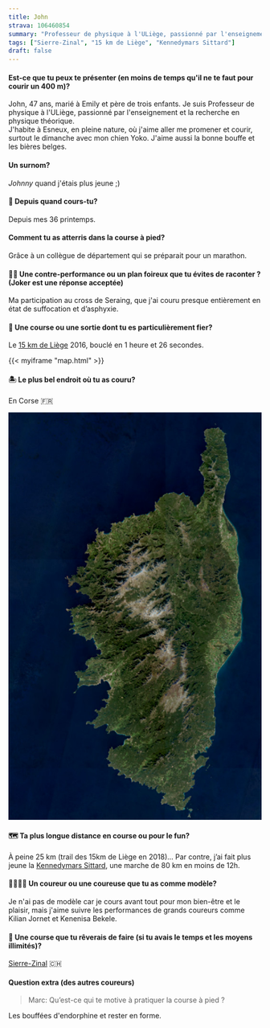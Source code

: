 ```yaml
---
title: John
strava: 106460854
summary: "Professeur de physique à l'ULiège, passionné par l'enseignement et la recherche en physique théorique. J'aime aussi la bonne bouffe et les bières belges."
tags: ["Sierre-Zinal", "15 km de Liège", "Kennedymars Sittard"]
draft: false
---
```


#### Est-ce que tu peux te présenter (en moins de temps qu'il ne te faut pour courir un 400 m)?

John, 47 ans, marié à Emily et père de trois enfants. Je suis Professeur de physique à l'ULiège, passionné par l'enseignement et la recherche en physique théorique.        
J'habite à Esneux, en pleine nature, où j'aime aller me promener et courir, surtout le dimanche avec mon chien Yoko. J'aime aussi la bonne bouffe et les bières belges.

#### Un surnom?

_Johnny_ quand j'étais plus jeune ;)

#### 📆 Depuis quand cours-tu?

Depuis mes 36 printemps.

#### Comment tu as atterris dans la course à pied?

Grâce à un collègue de département qui se préparait pour un marathon.

#### 😵‍💫 Une contre-performance ou un plan foireux que tu évites de raconter ? (Joker est une réponse acceptée)

Ma participation au cross de Seraing, que j'ai couru presque entièrement en état de suffocation et d’asphyxie.

#### 🏅 Une course ou une sortie dont tu es particulièrement fier?

Le [15 km de Liège](https://www.zatopekmagazine.com/les-15km-de-liege-metropole/) 2016, bouclé en 1 heure et 26 secondes.

{{< myiframe "map.html" >}}

#### 🏝️ Le plus bel endroit où tu as couru?

En Corse 🇫🇷

![Image Sentinel-2 de la Corse](corse.jpg)

#### 🗺️ Ta plus longue distance en course ou pour le fun?

À peine 25 km (trail des 15km de Liège en 2018)... Par contre, j’ai fait plus jeune la [Kennedymars Sittard](https://www.kennedymars.org/), une marche de 80 km en moins de 12h.

#### 🏃‍♂️🏃‍♀️ Un coureur ou une coureuse que tu as comme modèle?

Je n'ai pas de modèle car je cours avant tout pour mon bien-être et le plaisir, mais j'aime suivre les performances de grands coureurs comme Kilian Jornet et Kenenisa Bekele.

#### 🏁 Une course que tu rêverais de faire (si tu avais le temps et les moyens illimités)?

[Sierre-Zinal](https://www.sierre-zinal.com/) 🇨🇭

#### Question extra (des autres coureurs)

> Marc: Qu’est-ce qui te motive à pratiquer la course à pied ?

Les bouffées d'endorphine et rester en forme.
